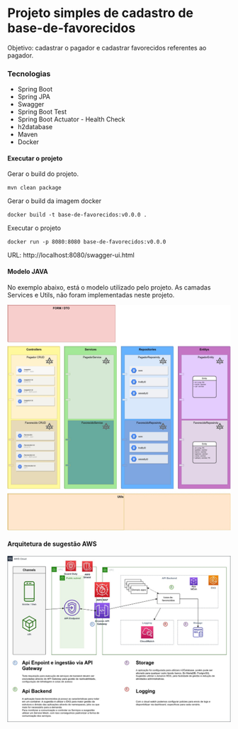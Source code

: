 # Projeto simples de cadastro de base-de-favorecidos

Objetivo: cadastrar o pagador e cadastrar favorecidos referentes ao pagador. 

### Tecnologias 

* Spring Boot
* Spring JPA
* Swagger
* Spring Boot Test
* Spring Boot Actuator - Health Check
* h2database
* Maven
* Docker 

#### Executar o projeto

Gerar o build do projeto.
```Linux
mvn clean package
```
Gerar o build da imagem docker
```Linux
docker build -t base-de-favorecidos:v0.0.0 .
```
Executar o projeto
```Linux
docker run -p 8080:8080 base-de-favorecidos:v0.0.0
```

URL: http://localhost:8080/swagger-ui.html

#### Modelo JAVA

No exemplo abaixo, está o modelo utilizado pelo projeto. As camadas Services e Utils, não foram implementadas neste projeto.

![](./src/main/resources/img/modelo_java.jpg)

#### Arquitetura de sugestão AWS

![](./src/main/resources/img/macro_arquitetura_base_de_servicos.jpg)